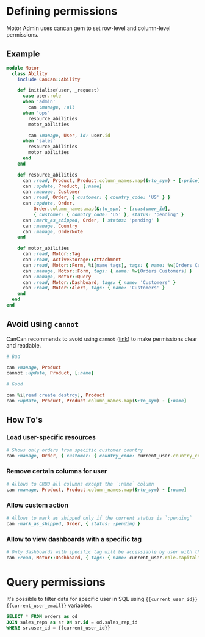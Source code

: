 # Defining permissions

Motor Admin uses [cancan](https://github.com/CanCanCommunity/cancancan) gem to set row-level and column-level permissions.

## Example

```ruby
module Motor
  class Ability
    include CanCan::Ability

    def initialize(user, _request)
      case user.role
      when 'admin'
        can :manage, :all
      when 'ops'
        resource_abilities
        motor_abilities

        can :manage, User, id: user.id
      when 'sales'
        resource_abilities
        motor_abilities
      end
    end

    def resource_abilities
      can :read, Product, Product.column_names.map(&:to_sym) - [:price]
      can :update, Product, [:name]
      can :manage, Customer
      can :read, Order, { customer: { country_code: 'US' } }
      can :update, Order,
          Order.column_names.map(&:to_sym) - [:customer_id],
          { customer: { country_code: 'US' }, status: 'pending' }
      can :mark_as_shipped, Order, { status: 'pending' }
      can :manage, Country
      can :manage, OrderNote
    end

    def motor_abilities
      can :read, Motor::Tag
      can :read, ActiveStorage::Attachment
      can :read, Motor::Form, %i[name tags], tags: { name: %w[Orders Customers] }
      can :manage, Motor::Form, tags: { name: %w[Orders Customers] }
      can :manage, Motor::Query
      can :read, Motor::Dashboard, tags: { name: 'Customers' }
      can :read, Motor::Alert, tags: { name: 'Customers' }
    end
  end
end
```

## Avoid using `cannot`

CanCan recommends to avoid using `cannot` ([link](https://github.com/CanCanCommunity/cancancan/blob/develop/docs/Defining-Abilities:-Best-Practices.md#give-permissions-dont-take-them-away)) to make permissions clear and readable.

```ruby
# Bad

can :manage, Product
cannot :update, Product, [:name]

# Good

can %i[read create destroy], Product
can :update, Product, Product.column_names.map(&:to_sym) - [:name]
```

## How To's

### Load user-specific resources

```ruby
# Shows only orders from specific customer country
can :manage, Order, { customer: { country_code: current_user.country_code } }
```

### Remove certain columns for user

```ruby
# Allows to CRUD all columns except the `:name` column
can :manage, Product, Product.column_names.map(&:to_sym) - [:name]
```

### Allow custom action

```ruby
# Allows to mark as shipped only if the current status is `:pending`
can :mark_as_shipped, Order, { status: :pending }
```

### Allow to view dashboards with a specific tag

```ruby
# Only dashboards with specific tag will be accessiable by user with the role
can :read, Motor::Dashboard, { tags: { name: current_user.role.capitalize } }
```

# Query permissions

It's possible to filter data for specific user in SQL using `{{current_user_id}}` `{{current_user_email}}` variables.

```sql
SELECT * FROM orders as od
JOIN sales_reps as sr ON sr.id = od.sales_rep_id
WHERE sr.user_id = {{current_user_id}}
```
